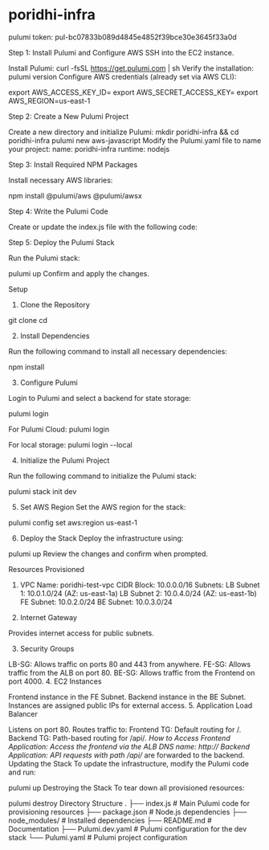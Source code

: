 # poridhi-infra
pulumi token: pul-bc07833b089d4845e4852f39bce30e3645f33a0d



Step 1: Install Pulumi and Configure AWS
SSH into the EC2 instance.

Install Pulumi:
curl -fsSL https://get.pulumi.com | sh
Verify the installation:
pulumi version
Configure AWS credentials (already set via AWS CLI):

export AWS_ACCESS_KEY_ID=<your-access-key>
export AWS_SECRET_ACCESS_KEY=<your-secret-key>
export AWS_REGION=us-east-1

Step 2: Create a New Pulumi Project

Create a new directory and initialize Pulumi:
mkdir poridhi-infra && cd poridhi-infra
pulumi new aws-javascript
Modify the Pulumi.yaml file to name your project:
name: poridhi-infra
runtime: nodejs

Step 3: Install Required NPM Packages

Install necessary AWS libraries:

npm install @pulumi/aws @pulumi/awsx

Step 4: Write the Pulumi Code

Create or update the index.js file with the following code:

Step 5: Deploy the Pulumi Stack

Run the Pulumi stack:

pulumi up
Confirm and apply the changes.

Setup

1. Clone the Repository

git clone <repository-url>
cd <repository-folder>

2. Install Dependencies

Run the following command to install all necessary dependencies:

npm install

3. Configure Pulumi

Login to Pulumi and select a backend for state storage:

pulumi login

For Pulumi Cloud:
pulumi login

For local storage:
pulumi login --local

4. Initialize the Pulumi Project

Run the following command to initialize the Pulumi stack:

pulumi stack init dev

5. Set AWS Region
Set the AWS region for the stack:

pulumi config set aws:region us-east-1

6. Deploy the Stack
Deploy the infrastructure using:

pulumi up
Review the changes and confirm when prompted.

Resources Provisioned
1. VPC
Name: poridhi-test-vpc
CIDR Block: 10.0.0.0/16
Subnets:
LB Subnet 1: 10.0.1.0/24 (AZ: us-east-1a)
LB Subnet 2: 10.0.4.0/24 (AZ: us-east-1b)
FE Subnet: 10.0.2.0/24
BE Subnet: 10.0.3.0/24

2. Internet Gateway

Provides internet access for public subnets.

3. Security Groups

LB-SG: Allows traffic on ports 80 and 443 from anywhere.
FE-SG: Allows traffic from the ALB on port 80.
BE-SG: Allows traffic from the Frontend on port 4000.
4. EC2 Instances

Frontend instance in the FE Subnet.
Backend instance in the BE Subnet.
Instances are assigned public IPs for external access.
5. Application Load Balancer

Listens on port 80.
Routes traffic to:
Frontend TG: Default routing for /.
Backend TG: Path-based routing for /api/*.
How to Access
Frontend Application:
Access the frontend via the ALB DNS name:
http://<alb-dns-name>
Backend Application:
API requests with path /api/* are forwarded to the backend.
Updating the Stack
To update the infrastructure, modify the Pulumi code and run:

pulumi up
Destroying the Stack
To tear down all provisioned resources:

pulumi destroy
Directory Structure
.
├── index.js               # Main Pulumi code for provisioning resources
├── package.json           # Node.js dependencies
├── node_modules/          # Installed dependencies
├── README.md              # Documentation
├── Pulumi.dev.yaml        # Pulumi configuration for the dev stack
└── Pulumi.yaml            # Pulumi project configuration


